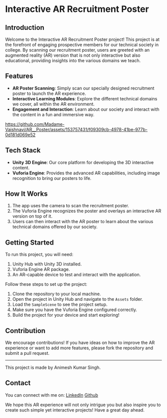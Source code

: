 # Interactive AR Recruitment Poster

## Introduction
Welcome to the Interactive AR Recruitment Poster project! This project is at the forefront of engaging prospective members for our technical society in college. By scanning our recruitment poster, users are greeted with an augmented reality (AR) version that is not only interactive but also educational, providing insights into the various domains we teach.

## Features
- **AR Poster Scanning**: Simply scan our specially designed recruitment poster to launch the AR experience.
- **Interactive Learning Modules**: Explore the different technical domains we cover, all within the AR environment.
- **Engagement and Interaction**: Learn about our society and interact with the content in a fun and immersive way.

  


https://github.com/Madame-Vaishnavi/AR__Poster/assets/153757431/f09309cb-4978-41be-977b-0d181d069e52


## Tech Stack
- **Unity 3D Engine**: Our core platform for developing the 3D interactive content.
- **Vuforia Engine**: Provides the advanced AR capabilities, including image recognition to bring our posters to life.

## How It Works
1. The app uses the camera to scan the recruitment poster.
2. The Vuforia Engine recognizes the poster and overlays an interactive AR version on top of it.
3. Users can then interact with the AR poster to learn about the various technical domains offered by our society.

## Getting Started
To run this project, you will need:
1. Unity Hub with Unity 3D installed.
2. Vuforia Engine AR package.
3. An AR-capable device to test and interact with the application.

Follow these steps to set up the project:
1. Clone the repository to your local machine.
2. Open the project in Unity Hub and navigate to the `Assets` folder.
3. Load the `SampleScene` to see the project setup.
4. Make sure you have the Vuforia Engine configured correctly.
5. Build the project for your device and start exploring!

## Contribution
We encourage contributions! If you have ideas on how to improve the AR experience or want to add more features, please fork the repository and submit a pull request.

<hr>
This project is made by Animesh Kumar Singh.

## Contact
You can connect with me on:
[LinkedIn](https://www.linkedin.com/in/animesh-kumar-singh-7a5497257/)
[Github](https://github.com/any-mesh)

We hope this AR experience will not only intrigue you but also inspire you to create such simple yet interactive projects!
Have a great day ahead.
